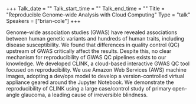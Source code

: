 +++
Talk_date = ""
Talk_start_time = ""
Talk_end_time = ""
Title = "Reproducible Genome-wide Analysis with Cloud Computing"
Type = "talk"
Speakers = ["brian-cole"]
+++

Genome-wide association studies (GWAS) have revealed associations between human genetic variants and hundreds of human traits, including disease susceptibility.  We found that differences in quality control (QC) upstream of GWAS critically affect the results.  Despite this, no clear mechanism for reproducibility of GWAS QC pipelines exists to our knowledge.  We developed CLINK, a cloud-based interactive GWAS QC tool focused on reproducibility.  We use Amazon Web Services (AWS) machine images, adopting a dev/ops model to develop a version-controlled virtual appliance geared around the Jupyter Notebook.  We demonstrate the reproducibility of CLINK using a large case/control study of primary open-angle glaucoma, a leading cause of irreversible blindness.
